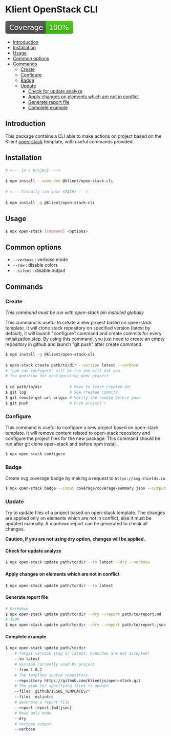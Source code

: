 # Klient OpenStack CLI

![coverage-badge](.github/badges/coverage.svg)

- [Introduction](#introduction)
- [Installation](#installation)
- [Usage](#usage)
- [Common options](#common-options)
- [Commands](#commands)
  * [Create](#create)
  * [Configure](#configure)
  * [Badge](#badge)
  * [Update](#update)
    + [Check for update analyze](#check-for-update-analyze)
    + [Apply changes on elements which are not in conflict](#apply-changes-on-elements-which-are-not-in-conflict)
    + [Generate report file](#generate-report-file)
    + [Complete example](#complete-example)

## Introduction

This package contains a CLI able to make actions on project based on the Klient [open-stack](https://github.com/klientjs/open-stack) template, with useful commands provided.

## Installation

```bash
# <--- In a project --->

$ npm install --save-dev @klient/open-stack-cli

# <--- Globally (in your $PATH) --->

$ npm install -g @klient/open-stack-cli
```

## Usage

```bash
$ npx open-stack [command] <options>

```

## Common options

- `--verbose` : verbose mode
- `--raw` : disable colors
- `--silent` : disable output

## Commands

### Create

*This command must be run with open-stack bin installed globally*

This command is useful to create a new project based on open-stack template. It will clone stack repository on specified version (latest by default), it will launch "configure" command and create commits for every initialization step. By using this command, you just need to create an empty repository in github and launch "git push" after create command.

```bash
$ npm install -g @klient/open-stack-cli

$ open-stack create path/to/dir --version latest --verbose
# "npm run configure" will be run and will ask you
# few question for configurating your project

$ cd path/to/dir            # Move to fresh created dir
$ git log                   # See created commits
$ git remote get-url origin # Verify the remote before push
$ git push                  # Push project !
```

### Configure

This command is useful to configure a new project based on open-stack template. It will remove content related to open-stack repository and configure the project files for the new package. This command should be run after git clone open-stack and before npm install.

```bash
$ npx open-stack configure
```

### Badge

Create svg coverage badge by making a request to `https://img.shields.io`

```bash
$ npx open-stack badge --input coverage/coverage-summary.json --output badge.svg
```

### Update

Try to update files of a project based on open-stack template. The changes are applied only on elements which are not in conflict, else it must be updated manually. A mardown report can be generated to check all changes.

**Caution, if you are not using dry option, changes will be applied.**

#### Check for update analyze

```bash
$ npx open-stack update path/to/dir --to latest --dry --verbose
```

#### Apply changes on elements which are not in conflict

```bash
$ npx open-stack update path/to/dir --to latest
```

#### Generate report file

```bash
# Markdown
$ npx open-stack update path/to/dir --dry --report path/to/report.md
# JSON
$ npx open-stack update path/to/dir --dry --report path/to/report.json
```

#### Complete example

```bash
$ npx open-stack update path/to/dir
    # Target version (tag or latest, branches are not accepted)
    --to latest
    # Version currently used by project
    --from 1.0.2
    # The template source repository
    --repository https://github.com/klientjs/open-stack.git
    # The glob for specifying files to update
    --files .github/ISSUE_TEMPLATES/*
    --files .eslintrc
    # Generate a report file
    --report report.{md|json}
    # Read only mode
    --dry
    # Verbose output
    --verbose
```